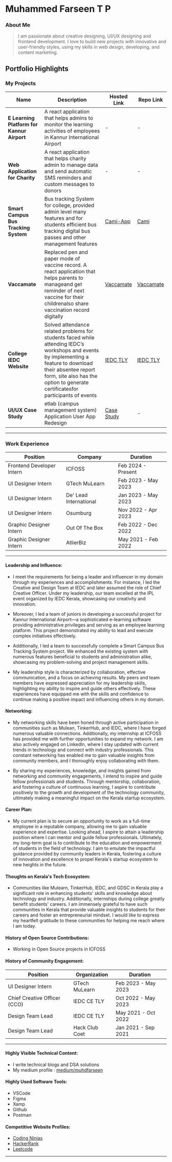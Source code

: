 # Muhammed Farseen T P

### About Me

> I am passionate about creative designing, UI/UX designing and frontend development. I love to build new projects with innovative and user-friendly styles, using my skills in web design, developing, and content marketing.


## Portfolio Highlights

### My Projects

| Name                | Description                                                               | Hosted Link                              | Repo Link                                                      |
|---------------------|---------------------------------------------------------------------------|------------------------------------------|----------------------------------------------------------------|
| **E Learning Platform for Kannur Airport**  | A react application that helps admins to monitor the learning activities of employees in Kannur International Airport                                              | - | -            |
| **Web Application for Charity**  | A react application that helps charity admin to manage data and send automatic SMS reminders and custom messages to donors                                              | -    | -             |
| **Smart Campus Bus Tracking System**  | Bus tracking System for college, provided admin level many features and for students efficient bus tracking digital bus passes and other management features                                               | [Cami-App ](https://cami-user-app.vercel.app/)    | [Cami](https://github.com/Epsilon-Cami)             |
| **Vaccamate**  | Replaced pen and paper mode of vaccine record. A react application that helps parents to manageand get reminder of next vaccine for their childrenalso share vaccination record digitally | [Vaccamate](https://vaccamate.vercel.app/)    | [Vaccamate](https://github.com/muhdfarseen/Vaccamate)             
| **College IEDC Website**  | Solved attendance related problems for students faced while attending IEDC’s workshops and events by implementing a feature to download their absentee report form, site also has the option to generate certificatesfor participants of events                                             | [IEDC TLY](https://iedctly.org/)    | [IEDC TLY](https://github.com/muhdfarseen/iedc_website)             |
| **UI/UX Case Study**  | etlab (campus management system) Application User App Redesign                                              | [Case Study](https://medium.com/@muhdfarseen/ui-ux-case-study-etlab-application-redesign-9db052c26ab1)    | -             |

---


### Work Experience

| Position                 | Company                | Duration         |
|--------------------------|------------------------|------------------|
| Frontend Developer Intern | ICFOSS                 | Feb 2024 - Present |
| UI Designer Intern        | GTech MuLearn          | Feb 2023 - May 2023 |
| UI Designer Intern        | De' Lead International | Jan 2023 - May 2023 |
| UI Designer Intern        | Osumburg               | Nov 2022 - Apr 2023 |
| Graphic Designer Intern   | Out Of The Box         | Feb 2022 - Dec 2022 |
| Graphic Designer Intern   | AtlierBiz              | May 2021 - Feb 2022 |


---
#### Leadership and Influence:

-  I meet the requirements for being a leader and influencer in my domain through my experiences and accomplishments. For instance, I led the Creative and Design Team at IEDC and later assumed the role of Chief Creative Officer. Under my leadership, our team excelled at the IPL event organized by IEDC Kerala, showcasing our creativity and innovation.
  
- Moreover, I led a team of juniors in developing a successful project for Kannur International Airport—a sophisticated e-learning software providing administrative privileges and serving as an employee learning platform. This project demonstrated my ability to lead and execute complex initiatives effectively.
  
- Additionally, I led a team to successfully complete a Smart Campus Bus Tracking System project. We enhanced the existing system with numerous features beneficial to students and administration alike, showcasing my problem-solving and project management skills.
  
- My leadership style is characterized by collaboration, effective communication, and a focus on achieving results. My peers and team members have expressed appreciation for my leadership skills, highlighting my ability to inspire and guide others effectively. These experiences have equipped me with the skills and confidence to continue making a positive impact and influencing others in my domain.

#### Networking:

- My networking skills have been honed through active participation in communities such as Mulean, TinkerHub, and IEDC, where I have forged numerous valuable connections. Additionally, my internship at ICFOSS has provided me with further opportunities to expand my network. I am also actively engaged on LinkedIn, where I stay updated with current trends in technology and connect with industry professionals. This constant networking has enabled me to gain valuable insights from community members, and I thoroughly enjoy collaborating with them.

- By sharing my experiences, knowledge, and insights gained from networking and community engagements, I intend to inspire and guide fellow professionals and students. Through mentorship, collaboration, and fostering a culture of continuous learning, I aspire to contribute positively to the growth and development of the technology community, ultimately making a meaningful impact on the Kerala startup ecosystem.

#### Career Plan:

- My current plan is to secure an opportunity to work as a full-time employee in a reputable company, allowing me to gain valuable experience and expertise. Looking ahead, I aspire to attain a leadership position where I can mentor and guide fellow professionals. Ultimately, my long-term goal is to contribute to the education and empowerment of students in the field of technology. I aim to emulate the impactful guidance provided by community leaders in Kerala, fostering a culture of innovation and excellence to propel Kerala's startup ecosystem to new heights in the future.

#### Thoughts on Kerala's Tech Ecosystem:

- Communities like Mulearn, TinkerHub, IEDC, and GDSC in Kerala play a significant role in enhancing students' skills and knowledge about technology and industry. Additionally, internships during college greatly benefit students' careers. I am immensely grateful to have such communities in Kerala that provide valuable insights to students for their careers and foster an entrepreneurial mindset. I would like to express my heartfelt gratitude to these communities for helping me reach where I am today.

#### History of Open Source Contributions:

- Working in Open Source projects in ICFOSS 

#### History of Community Engagement:

| Position                  | Organization             | Duration         |
|---------------------------|--------------------------|------------------|
| UI Designer Intern        | GTech MuLearn            | Feb 2023 - May 2023 |
| Chief Creative Officer (CCO) | IEDC CE TLY          | Oct 2022 - May 2023 |
| Design Team Lead          | IEDC CE TLY              | May 2021 - Oct 2022 |
| Design Team Lead          | Hack Club Coet           | Jan 2021 - Sep 2021 |

---

#### Highly Visible Technical Content:

- I write technical blogs and DSA solutions
- My medium profile : [medium/muhdfarseen](https://medium.com/@muhdfarseen)
  


#### Highly Used Software Tools:

- VSCode
- Figma
- Xamp
- Github
- Postman
  


#### Competitive Website Profiles:

- [Coding Ninjas](https://www.naukri.com/code360/profile/muhdfarseen)
- [HackerRank](https://www.hackerrank.com/profile/muhdfarseen)
- [Leetcode](https://leetcode.com/muhdfarseen/)

---


